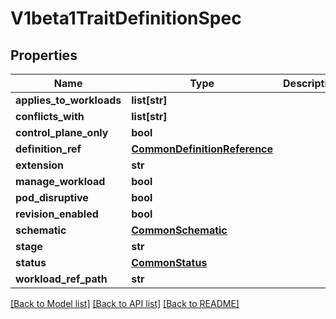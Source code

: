 # V1beta1TraitDefinitionSpec

## Properties
Name | Type | Description | Notes
------------ | ------------- | ------------- | -------------
**applies_to_workloads** | **list[str]** |  | [optional] 
**conflicts_with** | **list[str]** |  | [optional] 
**control_plane_only** | **bool** |  | [optional] 
**definition_ref** | [**CommonDefinitionReference**](CommonDefinitionReference.md) |  | [optional] 
**extension** | **str** |  | [optional] 
**manage_workload** | **bool** |  | [optional] 
**pod_disruptive** | **bool** |  | [optional] 
**revision_enabled** | **bool** |  | [optional] 
**schematic** | [**CommonSchematic**](CommonSchematic.md) |  | [optional] 
**stage** | **str** |  | [optional] 
**status** | [**CommonStatus**](CommonStatus.md) |  | [optional] 
**workload_ref_path** | **str** |  | [optional] 

[[Back to Model list]](../vela-client/README.md#documentation-for-models) [[Back to API list]](../vela-client/README.md#documentation-for-api-endpoints) [[Back to README]](../vela-client/README.md)

